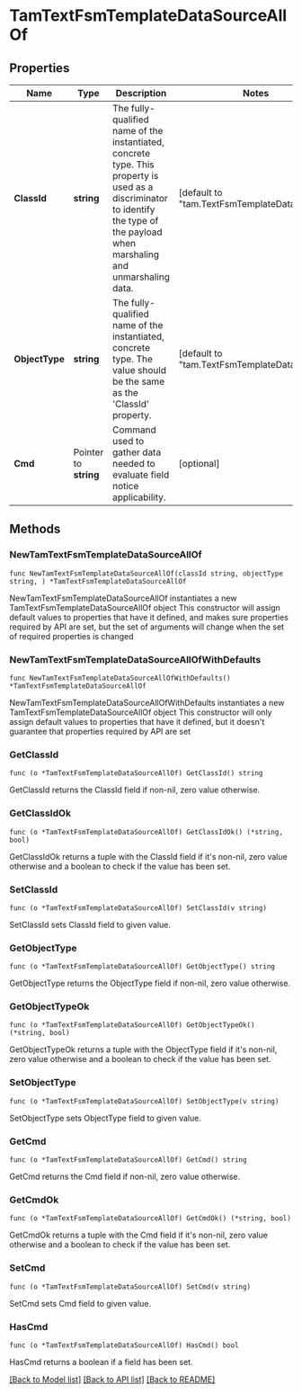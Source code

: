 # TamTextFsmTemplateDataSourceAllOf

## Properties

Name | Type | Description | Notes
------------ | ------------- | ------------- | -------------
**ClassId** | **string** | The fully-qualified name of the instantiated, concrete type. This property is used as a discriminator to identify the type of the payload when marshaling and unmarshaling data. | [default to "tam.TextFsmTemplateDataSource"]
**ObjectType** | **string** | The fully-qualified name of the instantiated, concrete type. The value should be the same as the &#39;ClassId&#39; property. | [default to "tam.TextFsmTemplateDataSource"]
**Cmd** | Pointer to **string** | Command used to gather data needed to evaluate field notice applicability. | [optional] 

## Methods

### NewTamTextFsmTemplateDataSourceAllOf

`func NewTamTextFsmTemplateDataSourceAllOf(classId string, objectType string, ) *TamTextFsmTemplateDataSourceAllOf`

NewTamTextFsmTemplateDataSourceAllOf instantiates a new TamTextFsmTemplateDataSourceAllOf object
This constructor will assign default values to properties that have it defined,
and makes sure properties required by API are set, but the set of arguments
will change when the set of required properties is changed

### NewTamTextFsmTemplateDataSourceAllOfWithDefaults

`func NewTamTextFsmTemplateDataSourceAllOfWithDefaults() *TamTextFsmTemplateDataSourceAllOf`

NewTamTextFsmTemplateDataSourceAllOfWithDefaults instantiates a new TamTextFsmTemplateDataSourceAllOf object
This constructor will only assign default values to properties that have it defined,
but it doesn't guarantee that properties required by API are set

### GetClassId

`func (o *TamTextFsmTemplateDataSourceAllOf) GetClassId() string`

GetClassId returns the ClassId field if non-nil, zero value otherwise.

### GetClassIdOk

`func (o *TamTextFsmTemplateDataSourceAllOf) GetClassIdOk() (*string, bool)`

GetClassIdOk returns a tuple with the ClassId field if it's non-nil, zero value otherwise
and a boolean to check if the value has been set.

### SetClassId

`func (o *TamTextFsmTemplateDataSourceAllOf) SetClassId(v string)`

SetClassId sets ClassId field to given value.


### GetObjectType

`func (o *TamTextFsmTemplateDataSourceAllOf) GetObjectType() string`

GetObjectType returns the ObjectType field if non-nil, zero value otherwise.

### GetObjectTypeOk

`func (o *TamTextFsmTemplateDataSourceAllOf) GetObjectTypeOk() (*string, bool)`

GetObjectTypeOk returns a tuple with the ObjectType field if it's non-nil, zero value otherwise
and a boolean to check if the value has been set.

### SetObjectType

`func (o *TamTextFsmTemplateDataSourceAllOf) SetObjectType(v string)`

SetObjectType sets ObjectType field to given value.


### GetCmd

`func (o *TamTextFsmTemplateDataSourceAllOf) GetCmd() string`

GetCmd returns the Cmd field if non-nil, zero value otherwise.

### GetCmdOk

`func (o *TamTextFsmTemplateDataSourceAllOf) GetCmdOk() (*string, bool)`

GetCmdOk returns a tuple with the Cmd field if it's non-nil, zero value otherwise
and a boolean to check if the value has been set.

### SetCmd

`func (o *TamTextFsmTemplateDataSourceAllOf) SetCmd(v string)`

SetCmd sets Cmd field to given value.

### HasCmd

`func (o *TamTextFsmTemplateDataSourceAllOf) HasCmd() bool`

HasCmd returns a boolean if a field has been set.


[[Back to Model list]](../README.md#documentation-for-models) [[Back to API list]](../README.md#documentation-for-api-endpoints) [[Back to README]](../README.md)



